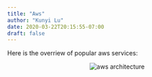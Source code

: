 ```yaml
---
title: "Aws"
author: "Kunyi Lu"
date: 2020-03-22T20:15:55-07:00
draft: false
---
```


Here is the overriew of popular aws services:

<center><img src="/img/aws.md/aws.png" alt="aws architecture"/></center>
